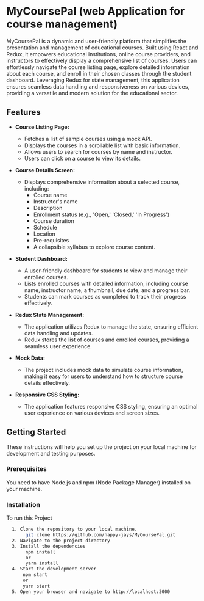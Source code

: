 # MyCoursePal (web Application for course management) 

 MyCoursePal is a dynamic and user-friendly platform that simplifies the presentation and management of educational courses. Built using React and Redux, it empowers educational institutions, online course providers, and instructors to effectively display a comprehensive list of courses. Users can effortlessly navigate the course listing page, explore detailed information about each course, and enroll in their chosen classes through the student dashboard. Leveraging Redux for state management, this application ensures seamless data handling and responsiveness on various devices, providing a versatile and modern solution for the educational sector.

## Features

- **Course Listing Page:** 
  - Fetches a list of sample courses using a mock API.
  - Displays the courses in a scrollable list with basic information.
  - Allows users to search for courses by name and instructor.
  - Users can click on a course to view its details.

- **Course Details Screen:**
  - Displays comprehensive information about a selected course, including:
    - Course name
    - Instructor's name
    - Description
    - Enrollment status (e.g., 'Open,' 'Closed,' 'In Progress')
    - Course duration
    - Schedule
    - Location
    - Pre-requisites
    - A collapsible syllabus to explore course content.

- **Student Dashboard:**
  - A user-friendly dashboard for students to view and manage their enrolled courses.
  - Lists enrolled courses with detailed information, including course name, instructor name, a thumbnail, due date, and a progress bar.
  - Students can mark courses as completed to track their progress effectively.

- **Redux State Management:**
  - The application utilizes Redux to manage the state, ensuring efficient data handling and updates.
  - Redux stores the list of courses and enrolled courses, providing a seamless user experience.

- **Mock Data:**
  - The project includes mock data to simulate course information, making it easy for users to understand how to structure course details effectively.

- **Responsive CSS Styling:**
  - The application features responsive CSS styling, ensuring an optimal user experience on various devices and screen sizes.

## Getting Started

These instructions will help you set up the project on your local machine for development and testing purposes.

### Prerequisites

You need to have Node.js and npm (Node Package Manager) installed on your machine.

### Installation

To run this Project

```bash
  1. Clone the repository to your local machine.
       git clone https://github.com/happy-jays/MyCoursePal.git
  2. Navigate to the project directory
  3. Install the dependencies
       npm install
       or
       yarn install
  4. Start the development server
      npm start
      or
      yarn start
  5. Open your browser and navigate to http://localhost:3000
```
